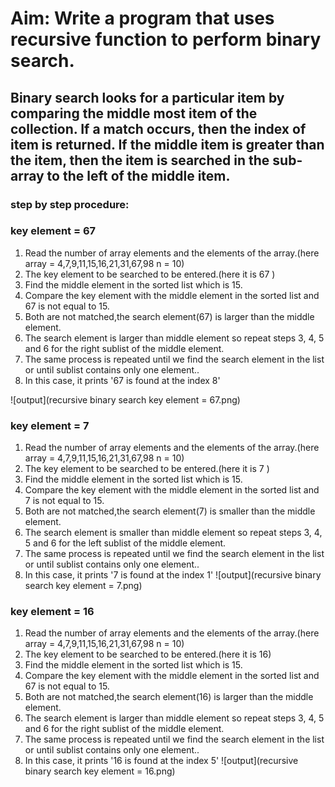 # Aim: Write a program that uses recursive function to perform binary search.

## Binary search looks for a particular item by comparing the middle most item of the collection. If a match occurs, then the index of item is returned. If the middle item is greater than the item, then the item is searched in the sub-array to the left of the middle item.

### step by step procedure:
### key element = 67

1. Read the number of array elements and the elements of the array.(here array = 4,7,9,11,15,16,21,31,67,98 n = 10)
2. The key element to be searched to be entered.(here it is 67 )
3. Find the middle element in the sorted list which is 15.
4. Compare the key element with the middle element in the sorted list and 67 is not equal to 15.
6. Both are not matched,the search element(67) is larger than the middle element.
8. The search element is larger than middle element so repeat steps 3, 4, 5 and 6 for the right sublist of the middle element.
9. The same process is repeated until we find the search element in the list or until sublist contains only one element..
11. In this case, it prints '67 is found at the index 8'

![output](recursive binary search key element = 67.png)

### key element = 7
1. Read the number of array elements and the elements of the array.(here array = 4,7,9,11,15,16,21,31,67,98 n = 10)
2. The key element to be searched to be entered.(here it is 7 )
3. Find the middle element in the sorted list which is 15.
4. Compare the key element with the middle element in the sorted list and 7 is not equal to 15.
6. Both are not matched,the search element(7) is smaller than the middle element.
8. The search element is smaller than middle element so repeat steps 3, 4, 5 and 6 for the left sublist of the middle element.
9. The same process is repeated until we find the search element in the list or until sublist contains only one element..
11. In this case, it prints '7 is found at the index 1'
![output](recursive binary search key element = 7.png)


### key element = 16
1. Read the number of array elements and the elements of the array.(here array = 4,7,9,11,15,16,21,31,67,98 n = 10)
2. The key element to be searched to be entered.(here it is 16)
3. Find the middle element in the sorted list which is 15.
4. Compare the key element with the middle element in the sorted list and 67 is not equal to 15.
6. Both are not matched,the search element(16) is larger than the middle element.
8. The search element is larger than middle element so repeat steps 3, 4, 5 and 6 for the right sublist of the middle element.
9. The same process is repeated until we find the search element in the list or until sublist contains only one element..
11. In this case, it prints '16 is found at the index 5'
![output](recursive binary search key element = 16.png)
